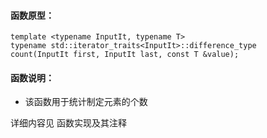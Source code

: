 
#### 函数原型：
```
template <typename InputIt, typename T>
typename std::iterator_traits<InputIt>::difference_type
count(InputIt first, InputIt last, const T &value);
```

#### 函数说明：
* 该函数用于统计制定元素的个数

详细内容见 函数实现及其注释

